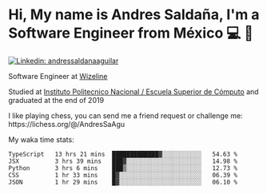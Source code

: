 # Hi, My name is Andres Saldaña, I'm a Software Engineer from México :computer: :boy:

[![Linkedin: andressaldanaaguilar](https://img.shields.io/badge/-andressaldanaaguilar-blue?style=flat-square&logo=Linkedin&logoColor=white&link=https://www.linkedin.com/in/thaianebraga/)](https://www.linkedin.com/in/andressaldanaaguilar)

<p>Software Engineer at <a href="https://www.wizeline.com/">Wizeline</a></p>
<p>Studied at <a href="https://en.wikipedia.org/wiki/ESCOM">Instituto Politecnico Nacional / Escuela Superior de Cómputo</a> and graduated at the end of 2019</p>
<p>I like playing chess, you can send me a friend request or challenge me: https://lichess.org/@/AndresSaAgu</p>

<p> My waka time stats: </p>

<!--START_SECTION:waka-->
```text
TypeScript   13 hrs 21 mins  █████████████▓░░░░░░░░░░░   54.63 % 
JSX          3 hrs 39 mins   ███▓░░░░░░░░░░░░░░░░░░░░░   14.98 % 
Python       3 hrs 6 mins    ███▒░░░░░░░░░░░░░░░░░░░░░   12.73 % 
CSS          1 hr 33 mins    █▓░░░░░░░░░░░░░░░░░░░░░░░   06.39 % 
JSON         1 hr 29 mins    █▓░░░░░░░░░░░░░░░░░░░░░░░   06.10 % 
```
<!--END_SECTION:waka-->
